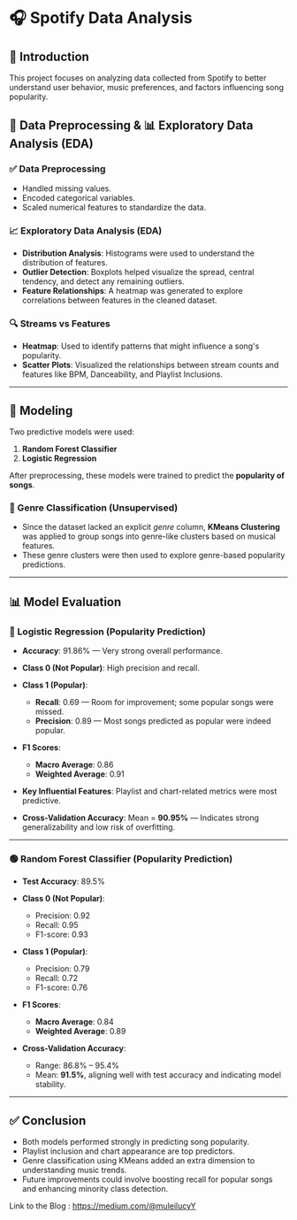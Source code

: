 # 🎧 Spotify Data Analysis

## 📌 Introduction

This project focuses on analyzing data collected from Spotify to better understand user behavior, music preferences, and factors influencing song popularity.

## 🧹 Data Preprocessing & 📊 Exploratory Data Analysis (EDA)

### ✅ Data Preprocessing

* Handled missing values.
* Encoded categorical variables.
* Scaled numerical features to standardize the data.

### 📈 Exploratory Data Analysis (EDA)

* **Distribution Analysis**: Histograms were used to understand the distribution of features.
* **Outlier Detection**: Boxplots helped visualize the spread, central tendency, and detect any remaining outliers.
* **Feature Relationships**: A heatmap was generated to explore correlations between features in the cleaned dataset.

### 🔍 Streams vs Features

* **Heatmap**: Used to identify patterns that might influence a song's popularity.
* **Scatter Plots**: Visualized the relationships between stream counts and features like BPM, Danceability, and Playlist Inclusions.

---

## 🤖 Modeling

Two predictive models were used:

1. **Random Forest Classifier**
2. **Logistic Regression**

After preprocessing, these models were trained to predict the **popularity of songs**.

### 🎯 Genre Classification (Unsupervised)

* Since the dataset lacked an explicit *genre* column, **KMeans Clustering** was applied to group songs into genre-like clusters based on musical features.
* These genre clusters were then used to explore genre-based popularity predictions.

---

## 📊 Model Evaluation

### 🔵 Logistic Regression (Popularity Prediction)

* **Accuracy**: 91.86% — Very strong overall performance.
* **Class 0 (Not Popular)**: High precision and recall.
* **Class 1 (Popular)**:

  * **Recall**: 0.69 — Room for improvement; some popular songs were missed.
  * **Precision**: 0.89 — Most songs predicted as popular were indeed popular.
* **F1 Scores**:

  * **Macro Average**: 0.86
  * **Weighted Average**: 0.91
* **Key Influential Features**: Playlist and chart-related metrics were most predictive.
* **Cross-Validation Accuracy**: Mean = **90.95%** — Indicates strong generalizability and low risk of overfitting.

---

### 🟢 Random Forest Classifier (Popularity Prediction)

* **Test Accuracy**: 89.5%
* **Class 0 (Not Popular)**:

  * Precision: 0.92
  * Recall: 0.95
  * F1-score: 0.93
* **Class 1 (Popular)**:

  * Precision: 0.79
  * Recall: 0.72
  * F1-score: 0.76
* **F1 Scores**:

  * **Macro Average**: 0.84
  * **Weighted Average**: 0.89
* **Cross-Validation Accuracy**:

  * Range: 86.8% – 95.4%
  * Mean: **91.5%**, aligning well with test accuracy and indicating model stability.

---

## ✅ Conclusion

* Both models performed strongly in predicting song popularity.
* Playlist inclusion and chart appearance are top predictors.
* Genre classification using KMeans added an extra dimension to understanding music trends.
* Future improvements could involve boosting recall for popular songs and enhancing minority class detection.

Link to the Blog : https://medium.com/@muleilucyY

